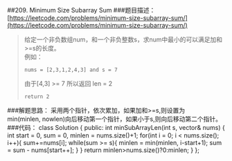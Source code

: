 ##209. Minimum Size Subarray Sum
###题目描述：[https://leetcode.com/problems/minimum-size-subarray-sum/](https://leetcode.com/problems/minimum-size-subarray-sum/)
> 给定一个非负数组num，和一个非负整数s，求num中最小的可以满足加和>=s的长度。    
> 例如：
> 
>     nums = [2,3,1,2,4,3] and s = 7
> 由于[4,3] >= 7 所以返回 len = 2
> 
> 	  return 2

###解题思路：
采用两个指针，依次累加，如果加和>=s,则设置为    
min(minlen, nowlen)向后移动第一个指针，如果小于s,则向后移动第二个指针。
###代码：
	class Solution {
	public:
	    int minSubArrayLen(int s, vector<int>& nums) {
	        int start = 0, sum = 0, minlen = nums.size()+1;
	        for(int i = 0; i < nums.size(); i++){
	            sum+=nums[i];
	            while(sum >= s){
	                minlen = min(minlen, i-start+1);
	                sum = sum - nums[start++];
	            }
	        }
	        return minlen>nums.size()?0:minlen;
	    }
	};